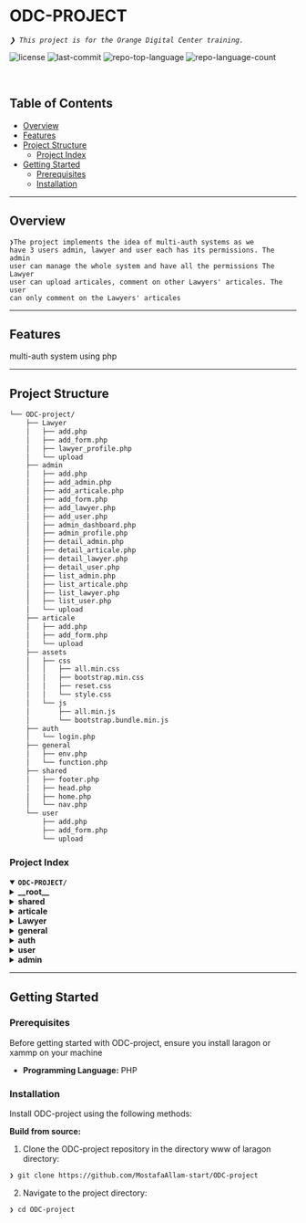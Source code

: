 <div align="left" style="position: relative;">
<h1>ODC-PROJECT</h1>
<p align="left">
	<em><code>❯ This project is for the Orange Digital Center training.
</code></em>
</p>
<p align="left">
	<img src="https://img.shields.io/github/license/MostafaAllam-start/ODC-project?style=default&logo=opensourceinitiative&logoColor=white&color=0080ff" alt="license">
	<img src="https://img.shields.io/github/last-commit/MostafaAllam-start/ODC-project?style=default&logo=git&logoColor=white&color=0080ff" alt="last-commit">
	<img src="https://img.shields.io/github/languages/top/MostafaAllam-start/ODC-project?style=default&color=0080ff" alt="repo-top-language">
	<img src="https://img.shields.io/github/languages/count/MostafaAllam-start/ODC-project?style=default&color=0080ff" alt="repo-language-count">
</p>
<p align="left"><!-- default option, no dependency badges. -->
</p>
<p align="left">
	<!-- default option, no dependency badges. -->
</p>
</div>
<br clear="right">

##  Table of Contents

- [ Overview](#-overview)
- [ Features](#-features)
- [ Project Structure](#-project-structure)
  - [ Project Index](#-project-index)
- [ Getting Started](#-getting-started)
  - [ Prerequisites](#-prerequisites)
  - [ Installation](#-installation)
---

##  Overview

<code>❯The project implements the idea of multi-auth systems as we have 3 users admin, lawyer and user each has its permissions.
The admin user can manage the whole system and have all the permissions
The Lawyer user can upload articales, comment on other Lawyers' articales.
The user can only comment on the Lawyers' articales
</code>

---

##  Features

multi-auth system using php

---

##  Project Structure

```sh
└── ODC-project/
    ├── Lawyer
    │   ├── add.php
    │   ├── add_form.php
    │   ├── lawyer_profile.php
    │   └── upload
    ├── admin
    │   ├── add.php
    │   ├── add_admin.php
    │   ├── add_articale.php
    │   ├── add_form.php
    │   ├── add_lawyer.php
    │   ├── add_user.php
    │   ├── admin_dashboard.php
    │   ├── admin_profile.php
    │   ├── detail_admin.php
    │   ├── detail_articale.php
    │   ├── detail_lawyer.php
    │   ├── detail_user.php
    │   ├── list_admin.php
    │   ├── list_articale.php
    │   ├── list_lawyer.php
    │   ├── list_user.php
    │   └── upload
    ├── articale
    │   ├── add.php
    │   ├── add_form.php
    │   └── upload
    ├── assets
    │   ├── css
    │   │   ├── all.min.css
    │   │   ├── bootstrap.min.css
    │   │   ├── reset.css
    │   │   └── style.css
    │   └── js
    │       ├── all.min.js
    │       └── bootstrap.bundle.min.js
    ├── auth
    │   └── login.php
    ├── general
    │   ├── env.php
    │   └── function.php
    ├── shared
    │   ├── footer.php
    │   ├── head.php
    │   ├── home.php
    │   └── nav.php
    └── user
        ├── add.php
        ├── add_form.php
        └── upload
```


###  Project Index
<details open>
	<summary><b><code>ODC-PROJECT/</code></b></summary>
	<details> <!-- __root__ Submodule -->
		<summary><b>__root__</b></summary>
		<blockquote>
			<table>
			</table>
		</blockquote>
	</details>
	<details> <!-- shared Submodule -->
		<summary><b>shared</b></summary>
		<blockquote>
			<table>
			<tr>
				<td><b><a href='https://github.com/MostafaAllam-start/ODC-project/blob/master/shared/nav.php'>nav.php</a></b></td>
			</tr>
			<tr>
				<td><b><a href='https://github.com/MostafaAllam-start/ODC-project/blob/master/shared/home.php'>home.php</a></b></td>
			</tr>
			<tr>
				<td><b><a href='https://github.com/MostafaAllam-start/ODC-project/blob/master/shared/footer.php'>footer.php</a></b></td>
			</tr>
			<tr>
				<td><b><a href='https://github.com/MostafaAllam-start/ODC-project/blob/master/shared/head.php'>head.php</a></b></td>
			</tr>
			</table>
		</blockquote>
	</details>
	<details> <!-- articale Submodule -->
		<summary><b>articale</b></summary>
		<blockquote>
			<table>
			<tr>
				<td><b><a href='https://github.com/MostafaAllam-start/ODC-project/blob/master/articale/add.php'>add.php</a></b></td>
			</tr>
			<tr>
				<td><b><a href='https://github.com/MostafaAllam-start/ODC-project/blob/master/articale/add_form.php'>add_form.php</a></b></td>
			</tr>
			</table>
		</blockquote>
	</details>
	<details> <!-- Lawyer Submodule -->
		<summary><b>Lawyer</b></summary>
		<blockquote>
			<table>
			<tr>
				<td><b><a href='https://github.com/MostafaAllam-start/ODC-project/blob/master/Lawyer/lawyer_profile.php'>lawyer_profile.php</a></b></td>
			</tr>
			<tr>
				<td><b><a href='https://github.com/MostafaAllam-start/ODC-project/blob/master/Lawyer/add.php'>add.php</a></b></td>
			</tr>
			<tr>
				<td><b><a href='https://github.com/MostafaAllam-start/ODC-project/blob/master/Lawyer/add_form.php'>add_form.php</a></b></td>
			</tr>
			</table>
		</blockquote>
	</details>
	<details> <!-- general Submodule -->
		<summary><b>general</b></summary>
		<blockquote>
			<table>
			<tr>
				<td><b><a href='https://github.com/MostafaAllam-start/ODC-project/blob/master/general/env.php'>env.php</a></b></td>
			</tr>
			<tr>
				<td><b><a href='https://github.com/MostafaAllam-start/ODC-project/blob/master/general/function.php'>function.php</a></b></td>
			</tr>
			</table>
		</blockquote>
	</details>
	<details> <!-- auth Submodule -->
		<summary><b>auth</b></summary>
		<blockquote>
			<table>
			<tr>
				<td><b><a href='https://github.com/MostafaAllam-start/ODC-project/blob/master/auth/login.php'>login.php</a></b></td>
			</tr>
			</table>
		</blockquote>
	</details>
	<details> <!-- user Submodule -->
		<summary><b>user</b></summary>
		<blockquote>
			<table>
			<tr>
				<td><b><a href='https://github.com/MostafaAllam-start/ODC-project/blob/master/user/add.php'>add.php</a></b></td>
			</tr>
			<tr>
				<td><b><a href='https://github.com/MostafaAllam-start/ODC-project/blob/master/user/add_form.php'>add_form.php</a></b></td>
			</tr>
			</table>
		</blockquote>
	</details>
	<details> <!-- admin Submodule -->
		<summary><b>admin</b></summary>
		<blockquote>
			<table>
			<tr>
				<td><b><a href='https://github.com/MostafaAllam-start/ODC-project/blob/master/admin/detail_lawyer.php'>detail_lawyer.php</a></b></td>
			</tr>
			<tr>
				<td><b><a href='https://github.com/MostafaAllam-start/ODC-project/blob/master/admin/admin_dashboard.php'>admin_dashboard.php</a></b></td>
			</tr>
			<tr>
				<td><b><a href='https://github.com/MostafaAllam-start/ODC-project/blob/master/admin/admin_profile.php'>admin_profile.php</a></b></td>
			</tr>
			<tr>
				<td><b><a href='https://github.com/MostafaAllam-start/ODC-project/blob/master/admin/list_articale.php'>list_articale.php</a></b></td>
			</tr>
			<tr>
				<td><b><a href='https://github.com/MostafaAllam-start/ODC-project/blob/master/admin/add_lawyer.php'>add_lawyer.php</a></b></td>
			</tr>
			<tr>
				<td><b><a href='https://github.com/MostafaAllam-start/ODC-project/blob/master/admin/add.php'>add.php</a></b></td>
			</tr>
			<tr>
				<td><b><a href='https://github.com/MostafaAllam-start/ODC-project/blob/master/admin/detail_user.php'>detail_user.php</a></b></td>
			</tr>
			<tr>
				<td><b><a href='https://github.com/MostafaAllam-start/ODC-project/blob/master/admin/detail_articale.php'>detail_articale.php</a></b></td>
			</tr>
			<tr>
				<td><b><a href='https://github.com/MostafaAllam-start/ODC-project/blob/master/admin/add_user.php'>add_user.php</a></b></td>
			</tr>
			<tr>
				<td><b><a href='https://github.com/MostafaAllam-start/ODC-project/blob/master/admin/list_lawyer.php'>list_lawyer.php</a></b></td>
			</tr>
			<tr>
				<td><b><a href='https://github.com/MostafaAllam-start/ODC-project/blob/master/admin/detail_admin.php'>detail_admin.php</a></b></td>
			</tr>
			<tr>
				<td><b><a href='https://github.com/MostafaAllam-start/ODC-project/blob/master/admin/add_admin.php'>add_admin.php</a></b></td>
			</tr>
			<tr>
				<td><b><a href='https://github.com/MostafaAllam-start/ODC-project/blob/master/admin/list_user.php'>list_user.php</a></b></td>
			</tr>
			<tr>
				<td><b><a href='https://github.com/MostafaAllam-start/ODC-project/blob/master/admin/add_articale.php'>add_articale.php</a></b></td>
			</tr>
			<tr>
				<td><b><a href='https://github.com/MostafaAllam-start/ODC-project/blob/master/admin/add_form.php'>add_form.php</a></b></td>
			</tr>
			<tr>
				<td><b><a href='https://github.com/MostafaAllam-start/ODC-project/blob/master/admin/list_admin.php'>list_admin.php</a></b></td>
			</tr>
			</table>
		</blockquote>
	</details>
</details>

---
##  Getting Started

###  Prerequisites

Before getting started with ODC-project, ensure you install laragon or xammp on your machine

- **Programming Language:** PHP


###  Installation

Install ODC-project using the following methods:

**Build from source:**

1. Clone the ODC-project repository in the directory www of laragon directory:
```sh
❯ git clone https://github.com/MostafaAllam-start/ODC-project
```

2. Navigate to the project directory:
```sh
❯ cd ODC-project
```
